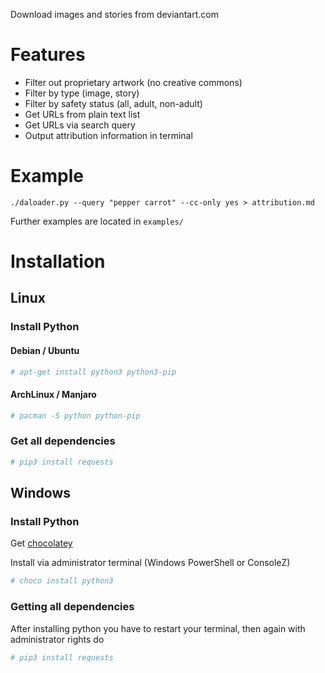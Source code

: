 Download images and stories from deviantart.com

# Features
* Filter out proprietary artwork (no creative commons)
* Filter by type (image, story)
* Filter by safety status (all, adult, non-adult)
* Get URLs from plain text list
* Get URLs via search query
* Output attribution information in terminal

# Example

`./daloader.py --query "pepper carrot" --cc-only yes > attribution.md`

Further examples are located in `examples/`

# Installation
## Linux
### Install Python
#### Debian / Ubuntu
```sh
# apt-get install python3 python3-pip
```
#### ArchLinux / Manjaro
```sh
# pacman -S python python-pip
```
### Get all dependencies
```sh
# pip3 install requests
```

## Windows
### Install Python
Get [chocolatey](https://chocolatey.org/)

Install via administrator terminal (Windows PowerShell or ConsoleZ)
```sh
# choco install python3
```

### Getting all dependencies
After installing python you  have to restart your terminal, then again with administrator rights do
```sh
# pip3 install requests
```